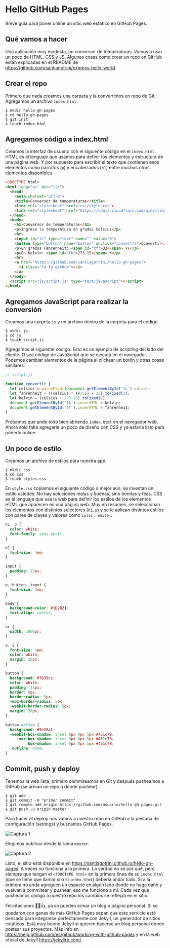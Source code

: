 # Hello GitHub Pages

Breve guía para poner online un sitio web estático en GitHub Pages.

## Qué vamos a hacer

Una aplicación muy modesta, un conversor de temperaturas. Vamos a usar un poco de HTML, CSS y JS. Algunas cosas como crear un repo en GitHub están explicadas en el README de https://github.com/santiagotrini/express-hello-world.

## Crear el repo

Primero que nada creamos una carpeta y la convertimos en repo de Git. Agregamos un archivo `index.html`.

```
$ mkdir hello-gh-pages
$ cd hello-gh-pages
$ git init
$ touch index.html
```  

## Agregamos código a index.html

Creamos la interfaz de usuario con el siguiente código en el `index.html`. HTML es el lenguaje que usamos para definir los elementos y estructura de una página web. Y por supuesto para escribir el texto que contienen esos elementos como párrafos (`p`) y encabezados (`h1`) entre muchos otros elementos disponibles.

```html
<!DOCTYPE html>
<html lang="es" dir="ltr">
  <head>
    <meta charset="utf-8">
    <title>Conversor de temperaturas</title>
    <link rel="stylesheet" href="css/style.css">
    <link rel="stylesheet" href="https://cdnjs.cloudflare.com/ajax/libs/font-awesome/4.7.0/css/font-awesome.min.css">
  </head>
  <body>
    <h1>Conversor de temperaturas</h1>
    <p>Ingrese la temperatura en grados Celsius</p>
    <hr>
    <input id="tc" type="text" name="" value="0">
    <button type="button" name="button" onclick="convert()">Convertir</button>
    <p>En grados Fahrenheit: <span id="tf">32</span> ºF</p>
    <p>En Kelvin: <span id="tk">273.15</span> K</p>
    <hr>
    <a href="https://github.com/santiagotrini/hello-gh-pages">
      <i class="fa fa-github"></i>
    </a>
  </body>
  <script src="js/script.js" type="text/javascript"></script>
</html>

```

## Agregamos JavaScript para realizar la conversión

Creamos una carpeta `js` y un archivo dentro de la carpeta para el código.

```
$ mkdir js
$ cd js
$ touch script.js
```
Agregamos el siguiente código. Esto es un ejemplo de _scripting_ del lado del cliente. O sea código de JavaScript que se ejecuta en el navegador. Podemos cambiar elementos de la página al clickear un botón y otras cosas similares.

```js
// script.js

function convert() {
  let celsius = parseFloat(document.getElementById('tc').value);
  let fahrenheit = ((celsius * (9/5)) + 32).toFixed(2);
  let kelvin = (celsius + 273.15).toFixed(2);
  document.getElementById('tk').innerHTML = kelvin;
  document.getElementById('tf').innerHTML = fahrenheit;
}
```

Probamos que ande todo bien abriendo `index.html` en el navegador web. Ahora solo falta agregarle un poco de diseño con CSS y ya estaría listo para ponerlo online.

## Un poco de estilo

Creamos un archivo de estilos para nuestra app.

```
$ mkdir css
$ cd css
$ touch styles.css
```

En `style.css` copiamos el siguiente código o mejor aún, se inventan un estilo ustedes. No hay soluciones malas y buenas, sino bonitas y feas. CSS es el lenguaje que usa la web para definir los estilos de los elementos HTML que aparecen en una página web. Muy en resumen, se seleccionan los elementos con distintos selectores (`h1`, `p`) y se le aplican distintos estilos con pares de claves y valores como `color: white;`.

```css
h1, p {
  color: white;
  font-family: sans-serif;
}

h1 {
  font-size: 4em;
}

input {
  padding: 15px;
}

p, button, input {
  font-size: 2em;
}

body {
  background-color: #1D2021;
  text-align: center;
}

hr {
  width: 1000px;
}

a, i {
  font-size: 4em;
  color: white;
  margin: 20px;
}

button {
  background: #7b39cc;
  color: white;
  padding: 15px;
  border: 0px;
  border-radius: 5px;
  -moz-border-radius: 5px;
  -webkit-border-radius: 5px;
  margin: 20px;
}

button:active {
  background: #5e28a1;
  -webkit-box-shadow: inset 0px 0px 5px #451c78;
     -moz-box-shadow: inset 0px 0px 5px #451c78;
          box-shadow: inset 0px 0px 5px #451c78;
   outline: none;
}
```

## Commit, push y deploy

Tenemos la web lista, primero commiteamos en Git y después pusheamos a GitHub (se arman un repo a donde pushear).

```
$ git add .
$ git commit -m "primer commit"
$ git remote add origin https://github.com/usuario/hello-gh-pages.git
$ git push -u origin master
```

Para hacer el deploy nos vamos a nuestro repo en GitHub a la pestaña de configuración (_settings_) y buscamos GitHub Pages.

![Captura 1](img/settings.png)

Elegimos publicar desde la rama `master`.

![Captura 2](img/master.png)

Listo, el sitio está disponible en https://santiagotrini.github.io/hello-gh-pages. A veces no funciona a la primera. La verdad no sé por qué, pero siempre que tengan el `<!DOCTYPE html>` en la primera línea de su `index.html` (que se tiene que llamar sí o sí `index.html`) debería andar todo. Si a la primera no anda agreguen un espacio en algún lado donde no haga daño y vuelvan a commitear y pushear, eso me funcionó a mí. Cada vez que pusheamos código a nuestro repo los cambios se reflejan en el sitio.

Felicitaciones 🎉🎉👍, ya se pueden armar un blog o página personal.
Si se quedaron con ganas de más GitHub Pages sepan que este servicio está pensado para integrarse perfectamente con Jekyll, un generador de sitios estáticos.
Está muy bueno Jekyll si quieren hacerse un blog personal donde postear sus proyectos.
Más info en https://help.github.com/es/github/working-with-github-pages y en la web oficial de Jekyll https://jekyllrb.com/.
